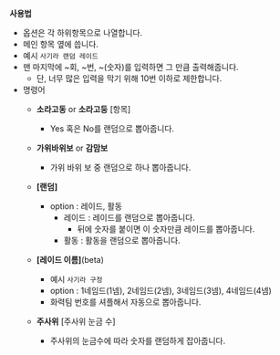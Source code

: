 **사용법**

- 옵션은 각 하위항목으로 나열합니다.
- 메인 항목 옆에 씁니다.
- 예시 ```사기라 랜덤 레이드```
- 맨 마지막에 ~회, ~번, ~(숫자)를 입력하면 그 만큼 출력해줍니다.
  - 단, 너무 많은 입력을 막기 위해 10번 이하로 제한합니다.
- 명령어
  - **소라고동** or **소라고둥** [항목]
    - Yes 혹은 No를 랜덤으로 뽑아줍니다.

  - **가위바위보** or **감맘보**
    - 가위 바위 보 중 랜덤으로 하나 뽑아줍니다.

  - **[랜덤]**
    - option : 레이드, 활동
      - 레이드 : 레이드를 랜덤으로 뽑아줍니다.
        - 뒤에 숫자를 붙이면 이 숫자만큼 레이드를 뽑아줍니다.
      - 활동 : 활동을 랜덤으로 뽑아줍니다.

  - **[레이드 이름]**(beta)
    - 예시 ```사기라 구정```
    - option : 1네임드(1넴), 2네임드(2넴), 3네임드(3넴), 4네임드(4넴)
    - 화력팀 번호를 셔플해서 자동으로 뽑아줍니다.
  
  - **주사위** [주사위 눈금 수]
    - 주사위의 눈금수에 따라 숫자를 랜덤하게 잡아줍니다.

